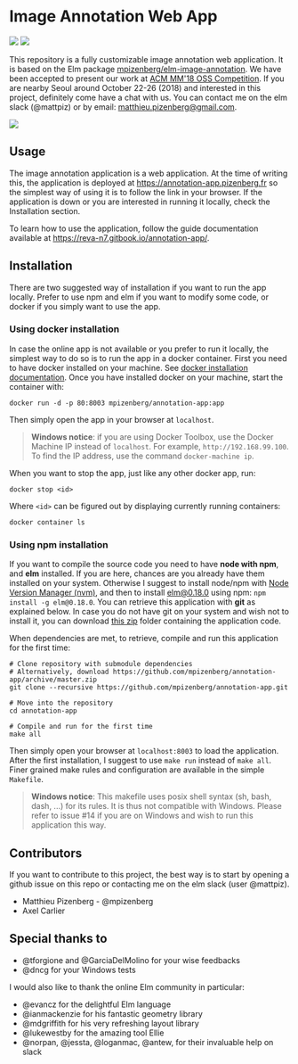 # Image Annotation Web App

[![][badge-license]][license]
[![][badge-doc]][doc]


[badge-license]: https://img.shields.io/badge/license-MPL--2.0-blue.svg?style=flat-square
[license]: https://www.mozilla.org/en-US/MPL/2.0/
[badge-doc]: https://img.shields.io/badge/doc-gitbook-yellow.svg?style=flat-square
[doc]: https://reva-n7.gitbook.io/annotation-app/

This repository is a fully customizable image annotation web application.
It is based on the Elm package
[mpizenberg/elm-image-annotation][image-anotation].
We have been accepted to present our work at [ACM MM'18 OSS Competition][mm18-ossc].
If you are nearby Seoul around October 22-26 (2018) and interested in this project,
definitely come have a chat with us. You can contact me on the elm slack (@mattpiz)
or by email: matthieu.pizenberg@gmail.com.

[image-anotation]: https://github.com/mpizenberg/elm-image-annotation
[mm18-ossc]: http://www.acmmm.org/2018/open-source-software-competition/

![](https://mpizenberg.github.io/resources/annotation-app/banner-thin.jpg)


## Usage

The image annotation application is a web application.
At the time of writing this, the application is deployed
at https://annotation-app.pizenberg.fr so the simplest way
of using it is to follow the link in your browser.
If the application is down or you are interested in running
it locally, check the Installation section.

To learn how to use the application, follow the guide documentation
available at https://reva-n7.gitbook.io/annotation-app/.


## Installation

There are two suggested way of installation if you want to run the app locally.
Prefer to use npm and elm if you want to modify some code,
or docker if you simply want to use the app.

### Using docker installation

In case the online app is not available or you prefer to run it locally,
the simplest way to do so is to run the app in a docker container.
First you need to have docker installed on your machine.
See [docker installation documentation][docker-install].
Once you have installed docker on your machine, start the container with:

```shell
docker run -d -p 80:8003 mpizenberg/annotation-app:app
```

Then simply open the app in your browser at `localhost`.

> **Windows notice**: if you are using Docker Toolbox,
> use the Docker Machine IP instead of `localhost`.
> For example, `http://192.168.99.100`.
> To find the IP address, use the command `docker-machine ip`.

When you want to stop the app, just like any other docker app, run:

```shell
docker stop <id>
```

Where `<id>` can be figured out by displaying currently running containers:

```shell
docker container ls
```

[docker-install]: https://docs.docker.com/install/

### Using npm installation

If you want to compile the source code you need to have **node with npm**,
and **elm** installed.
If you are here, chances are you already have them installed on your system.
Otherwise I suggest to install node/npm with [Node Version Manager (nvm)][nvm],
and then to install elm@0.18.0 using npm: `npm install -g elm@0.18.0`.
You can retrieve this application with **git** as explained below.
In case you do not have git on your system and wish not to install it,
you can download [this zip][zip] folder containing the application code.

When dependencies are met, to retrieve, compile and run this application for the first time:

```shell
# Clone repository with submodule dependencies
# Alternatively, download https://github.com/mpizenberg/annotation-app/archive/master.zip
git clone --recursive https://github.com/mpizenberg/annotation-app.git

# Move into the repository
cd annotation-app

# Compile and run for the first time
make all
```

Then simply open your browser at `localhost:8003` to load the application.
After the first installation, I suggest to use `make run` instead of `make all`.
Finer grained make rules and configuration are available in the simple `Makefile`.

> **Windows notice**: This makefile uses posix shell syntax (sh, bash, dash, ...)
> for its rules. It is thus not compatible with Windows.
> Please refer to issue #14 if you are on Windows and wish to run
> this application this way.

[nvm]: https://github.com/creationix/nvm#install-script
[zip]: https://github.com/mpizenberg/annotation-app/releases/download/2018-05-20/application.zip
[git]: https://git-scm.com/


## Contributors

If you want to contribute to this project,
the best way is to start by opening a github issue on this repo
or contacting me on the elm slack (user @mattpiz).

* Matthieu Pizenberg - @mpizenberg
* Axel Carlier


## Special thanks to

* @tforgione and @GarciaDelMolino for your wise feedbacks
* @dncg for your Windows tests

I would also like to thank the online Elm community in particular:

* @evancz for the delightful Elm language
* @ianmackenzie for his fantastic geometry library
* @mdgriffith for his very refreshing layout library
* @lukewestby for the amazing tool Ellie
* @norpan, @jessta, @loganmac, @antew, for their invaluable help on slack
